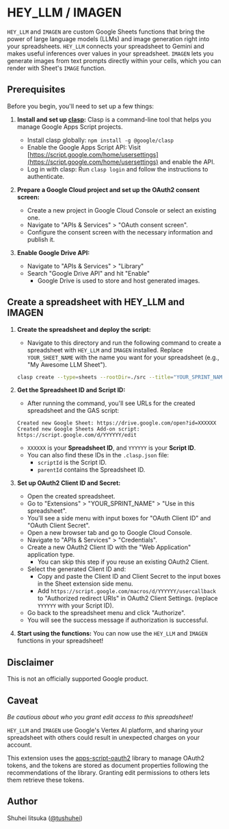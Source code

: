 # HEY_LLM / IMAGEN

`HEY_LLM` and `IMAGEN` are custom Google Sheets functions that bring the power of large language models (LLMs) and image generation right into your spreadsheets. `HEY_LLM` connects your spreadsheet to Gemini and makes useful inferences over values in your spreadsheet. `IMAGEN` lets you generate images from text prompts directly within your cells, which you can render with Sheet's `IMAGE` function.

## Prerequisites

Before you begin, you'll need to set up a few things:

1. **Install and set up [clasp](https://github.com/google/clasp):** Clasp is a command-line tool that helps you manage Google Apps Script projects.
    - Install clasp globally: `npm install -g @google/clasp`
    - Enable the Google Apps Script API: Visit [https://script.google.com/home/usersettings](https://script.google.com/home/usersettings) and enable the API.
    - Log in with clasp: Run `clasp login` and follow the instructions to authenticate.

2. **Prepare a Google Cloud project and set up the OAuth2 consent screen:**
    - Create a new project in Google Cloud Console or select an existing one.
    - Navigate to "APIs & Services" > "OAuth consent screen".
    - Configure the consent screen with the necessary information and publish it.

3. **Enable Google Drive API:**
    - Navigate to "APIs & Services" > "Library"
    - Search "Google Drive API" and hit "Enable"
        - Google Drive is used to store and host generated images.

## Create a spreadsheet with HEY_LLM and IMAGEN

1. **Create the spreadsheet and deploy the script:**
    - Navigate to this directory and run the following command to create a spreadsheet with `HEY_LLM` and `IMAGEN` installed. Replace `YOUR_SHEET_NAME` with the name you want for your spreadsheet (e.g., "My Awesome LLM Sheet").

    ```bash
    clasp create --type=sheets --rootDir=./src --title="YOUR_SPRINT_NAME" && mv ./src/.clasp.json . && clasp push -f
    ```

2. **Get the Spreadsheet ID and Script ID:**
    - After running the command, you'll see URLs for the created spreadsheet and the GAS script:
    ```
    Created new Google Sheet: https://drive.google.com/open?id=XXXXXX
    Created new Google Sheets Add-on script: https://script.google.com/d/YYYYYY/edit
    ```

    - `XXXXXX` is your **Spreadsheet ID**, and `YYYYYY` is your **Script ID**.
    - You can also find these IDs in the `.clasp.json` file:
        - `scriptId` is the Script ID.
        - `parentId` contains the Spreadsheet ID.

3. **Set up OAuth2 Client ID and Secret:**
    - Open the created spreadsheet.
    - Go to "Extensions" > "YOUR_SPRINT_NAME" > "Use in this spreadsheet".
    - You'll see a side menu with input boxes for "OAuth Client ID" and "OAuth Client Secret".
    - Open a new browser tab and go to Google Cloud Console.
    - Navigate to "APIs & Services" > "Credentials".
    - Create a new OAuth2 Client ID with the "Web Application" application type.
        - You can skip this step if you reuse an existing OAuth2 Client.
    - Select the generated Client ID and:
        - Copy and paste the Client ID and Client Secret to the input boxes in the Sheet extension side menu.
        - Add `https://script.google.com/macros/d/YYYYYY/usercallback` to "Authorized redirect URIs" in OAuth2 Client Settings. (replace `YYYYYY` with your Script ID).
    - Go back to the spreadsheet menu and click "Authorize".
    - You will see the success message if authorization is successful.

4. **Start using the functions:**
    You can now use the `HEY_LLM` and `IMAGEN` functions in your spreadsheet!

## Disclaimer
This is not an officially supported Google product.

## Caveat
*Be cautious about who you grant edit access to this spreadsheet!*

`HEY_LLM` and `IMAGEN` use Google's Vertex AI platform, and sharing your spreadsheet with others could result in unexpected charges on your account.

This extension uses the [apps-script-oauth2](https://github.com/googleworkspace/apps-script-oauth2) library to manage OAuth2 tokens, and the tokens are stored as document properties following the recommendations of the library. Granting edit permissions to others lets them retrieve these tokens.

## Author
Shuhei Iitsuka ([@tushuhei](https://github.com/tushuhei))
